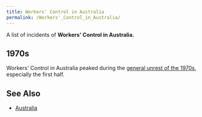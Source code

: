 ```yaml
---
title: Workers' Control in Australia
permalink: /Workers'_Control_in_Australia/
---
```


A list of incidents of **Workers' Control in Australia.**

## 1970s

Workers' Control in Australia peaked during the [general unrest of the
1970s](Revolutions_of_1967_-_1975 "wikilink"), especially the first
half.

## See Also

- [Australia](Australia "wikilink")
